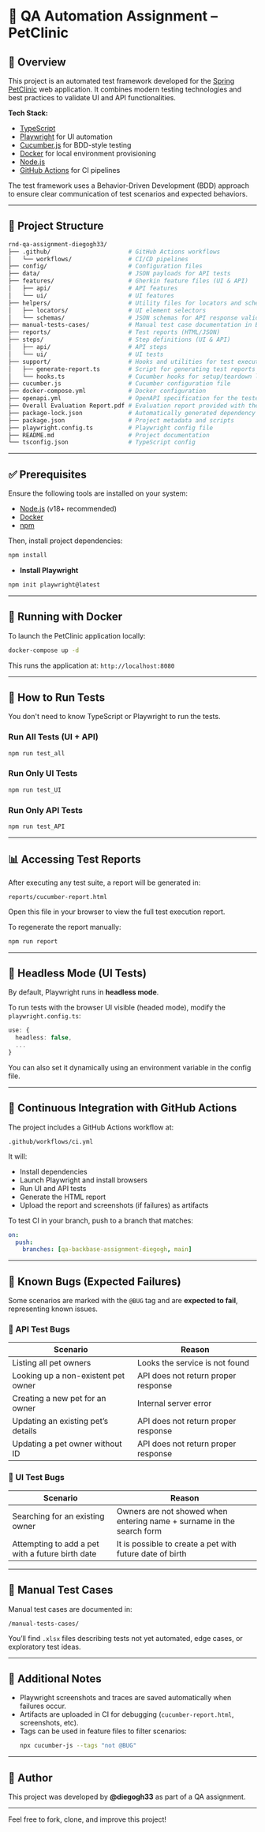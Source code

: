 # 🧪 QA Automation Assignment – PetClinic

## 📖 Overview

This project is an automated test framework developed for the [Spring PetClinic](https://github.com/spring-projects/spring-petclinic) web application. It combines modern testing technologies and best practices to validate UI and API functionalities.

**Tech Stack:**

- [TypeScript](https://www.typescriptlang.org/)
- [Playwright](https://playwright.dev/) for UI automation
- [Cucumber.js](https://github.com/cucumber/cucumber-js) for BDD-style testing
- [Docker](https://www.docker.com/) for local environment provisioning
- [Node.js](https://nodejs.org/)
- [GitHub Actions](https://docs.github.com/en/actions) for CI pipelines

The test framework uses a Behavior-Driven Development (BDD) approach to ensure clear communication of test scenarios and expected behaviors.

---

## 📂 Project Structure

```bash
rnd-qa-assignment-diegogh33/
├── .github/                      # GitHub Actions workflows
│   └── workflows/                # CI/CD pipelines
├── config/                       # Configuration files
├── data/                         # JSON payloads for API tests
├── features/                     # Gherkin feature files (UI & API)
│   ├── api/                      # API features
│   └── ui/                       # UI features
├── helpers/                      # Utility files for locators and schemas
│   ├── locators/                 # UI element selectors
│   └── schemas/                  # JSON schemas for API response validation
├── manual-tests-cases/           # Manual test case documentation in Excel format
├── reports/                      # Test reports (HTML/JSON)
├── steps/                        # Step definitions (UI & API)
│   ├── api/                      # API steps
│   └── ui/                       # UI tests
├── support/                      # Hooks and utilities for test execution
│   ├── generate-report.ts        # Script for generating test reports
│   └── hooks.ts                  # Cucumber hooks for setup/teardown logic
├── cucumber.js                   # Cucumber configuration file
├── docker-compose.yml            # Docker configuration
├── openapi.yml                   # OpenAPI specification for the tested API
├── Overall Evaluation Report.pdf # Evaluation report provided with the project
├── package-lock.json             # Automatically generated dependency tree (NPM)
├── package.json                  # Project metadata and scripts
├── playwright.config.ts          # Playwright config file
├── README.md                     # Project documentation
└── tsconfig.json                 # TypeScript config
```

---

## ✅ Prerequisites

Ensure the following tools are installed on your system:

- [Node.js](https://nodejs.org/) (v18+ recommended)
- [Docker](https://www.docker.com/get-started)
- [npm](https://www.npmjs.com/)

Then, install project dependencies:

```bash
npm install
```

- **Install Playwright**

```bash
npm init playwright@latest
```

---

## 🐳 Running with Docker

To launch the PetClinic application locally:

```bash
docker-compose up -d
```

This runs the application at: `http://localhost:8080`

---

## 🚀 How to Run Tests

You don't need to know TypeScript or Playwright to run the tests.

### Run All Tests (UI + API)

```bash
npm run test_all
```

### Run Only UI Tests

```bash
npm run test_UI
```

### Run Only API Tests

```bash
npm run test_API
```

---

## 📊 Accessing Test Reports

After executing any test suite, a report will be generated in:

```
reports/cucumber-report.html
```

Open this file in your browser to view the full test execution report.

To regenerate the report manually:

```bash
npm run report
```

---

## 👀 Headless Mode (UI Tests)

By default, Playwright runs in **headless mode**.

To run tests with the browser UI visible (headed mode), modify the `playwright.config.ts`:

```ts
use: {
  headless: false,
  ...
}
```

You can also set it dynamically using an environment variable in the config file.

---

## 🔁 Continuous Integration with GitHub Actions

The project includes a GitHub Actions workflow at:

```
.github/workflows/ci.yml
```

It will:

- Install dependencies
- Launch Playwright and install browsers
- Run UI and API tests
- Generate the HTML report
- Upload the report and screenshots (if failures) as artifacts

To test CI in your branch, push to a branch that matches:

```yaml
on:
  push:
    branches: [qa-backbase-assignment-diegogh, main]
```

---

## 🐞 Known Bugs (Expected Failures)

Some scenarios are marked with the `@BUG` tag and are **expected to fail**, representing known issues.

### 🧪 API Test Bugs

| Scenario                            | Reason                                    |
| ----------------------------------- | ----------------------------------------- |
| Listing all pet owners              | Looks the service is not found            |
| Looking up a non-existent pet owner | API does not return proper response       |
| Creating a new pet for an owner     | Internal server error                     |
| Updating an existing pet’s details  | API does not return proper response       |
| Updating a pet owner without ID     | API does not return proper response       |

### 🧪 UI Test Bugs

| Scenario                                          | Reason                                                                |
| ------------------------------------------------- | --------------------------------------------------------------------- |
| Searching for an existing owner                   | Owners are not showed when entering name + surname in the search form |
| Attempting to add a pet with a future birth date  | It is possible to create a pet with future date of birth              |

---

## 📝 Manual Test Cases

Manual test cases are documented in:

```
/manual-tests-cases/
```

You’ll find `.xlsx` files describing tests not yet automated, edge cases, or exploratory test ideas.

---

## 📌 Additional Notes

- Playwright screenshots and traces are saved automatically when failures occur.
- Artifacts are uploaded in CI for debugging (`cucumber-report.html`, screenshots, etc).
- Tags can be used in feature files to filter scenarios:
  ```bash
  npx cucumber-js --tags "not @BUG"
  ```

---

## 👤 Author

This project was developed by **@diegogh33** as part of a QA assignment.

---

Feel free to fork, clone, and improve this project!

